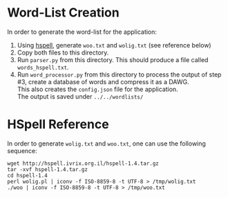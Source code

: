# Word-List Creation

In order to generate the word-list for the application:

 1. Using [hspell](http://hspell.ivrix.org.il/), generate `woo.txt` and `wolig.txt` (see reference below)
 2. Copy both files to this directory.
 3. Run `parser.py` from this directory. This should produce a file called `words_hspell.txt`.
 4. Run `word_processor.py` from this directory to process the output of step #3, create a database of words and compress it as a DAWG.  
    This also creates the `config.json` file for the application.  
    The output is saved under `../../wordlists/`

# HSpell Reference

In order to generate `wolig.txt` and `woo.txt`, one can use the following sequence:

```console
wget http://hspell.ivrix.org.il/hspell-1.4.tar.gz
tar -xvf hspell-1.4.tar.gz
cd hspell-1.4
perl wolig.pl | iconv -f ISO-8859-8 -t UTF-8 > /tmp/wolig.txt
./woo | iconv -f ISO-8859-8 -t UTF-8 > /tmp/woo.txt 
```